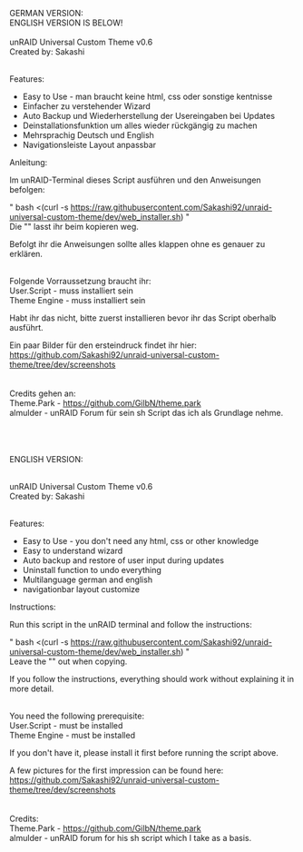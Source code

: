 GERMAN VERSION: <br />
ENGLISH VERSION IS BELOW! <br /><br />
unRAID Universal Custom Theme v0.6 <br />
Created by: Sakashi<br /><br />

Features: <br />
- Easy to Use - man braucht keine html, css oder sonstige kentnisse  <br />
- Einfacher zu verstehender Wizard <br />
- Auto Backup und Wiederherstellung der Usereingaben bei Updates <br />
- Deinstallationsfunktion um alles wieder rückgängig zu machen <br />
- Mehrsprachig Deutsch und English <br />
- Navigationsleiste Layout anpassbar <br />

Anleitung:<br />

Im unRAID-Terminal dieses Script ausführen und den Anweisungen befolgen: <br />

" bash <(curl -s https://raw.githubusercontent.com/Sakashi92/unraid-universal-custom-theme/dev/web_installer.sh) " <br />
						Die "" lasst ihr beim kopieren weg.<br />

Befolgt ihr die Anweisungen sollte alles klappen ohne es genauer zu erklären. <br />

<br />Folgende Vorraussetzung braucht ihr:<br />
User.Script - muss installiert sein<br />
Theme Engine - muss installiert sein<br />

Habt ihr das nicht, bitte zuerst installieren bevor ihr das Script oberhalb ausführt. <br />

Ein paar Bilder für den ersteindruck findet ihr hier: https://github.com/Sakashi92/unraid-universal-custom-theme/tree/dev/screenshots <br /><br /><br />
Credits gehen an: <br />
Theme.Park - https://github.com/GilbN/theme.park <br />
almulder - unRAID Forum für sein sh Script das ich als Grundlage nehme. <br /><br /><br /><br />


ENGLISH VERSION: <br /> <br />

unRAID Universal Custom Theme v0.6 <br />
Created by: Sakashi<br /><br />

Features: <br />
- Easy to Use - you don't need any html, css or other knowledge  <br />
- Easy to understand wizard <br />
- Auto backup and restore of user input during updates <br />
- Uninstall function to undo everything <br />
- Multilanguage german and english <br />
- navigationbar layout customize <br />

Instructions:<br />

Run this script in the unRAID terminal and follow the instructions: <br />

" bash <(curl -s https://raw.githubusercontent.com/Sakashi92/unraid-universal-custom-theme/dev/web_installer.sh) " <br />
						Leave the "" out when copying.<br />

If you follow the instructions, everything should work without explaining it in more detail. <br />

<br />You need the following prerequisite:<br />
User.Script - must be installed<br />
Theme Engine - must be installed<br />

If you don't have it, please install it first before running the script above. <br />

A few pictures for the first impression can be found here: https://github.com/Sakashi92/unraid-universal-custom-theme/tree/dev/screenshots <br /><br /><br />
Credits: <br />
Theme.Park - https://github.com/GilbN/theme.park <br />
almulder - unRAID forum for his sh script which I take as a basis. <br />